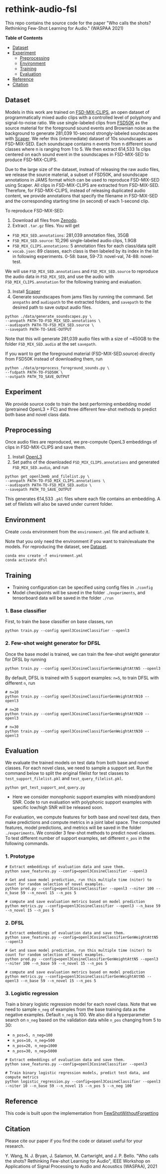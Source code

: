 # rethink-audio-fsl
This repo contains the source code for the paper "Who calls the shots? Rethinking Few-Shot Learning for Audio." (WASPAA 2021)

**Table of Contents**
- [Dataset](#dataset)
- [Experiment](#experiment)
  - [Preprocessing](#preprocessing)
  - [Environment](#environment)
  - [Training](#training)
  - [Evaluation](#evaluation)
- [Reference](#reference)
- [Citation](#citation)


## Dataset
Models in this work are trained on [FSD-MIX-CLIPS](https://zenodo.org/record/5574135#.YWyINEbMIWo), an open dataset of programmatically mixed audio clips with a controlled level of polyphony and signal-to-noise ratio. We use single-labeled clips from [FSD50K](https://zenodo.org/record/4060432#.YWyLAEbMIWo) as the source material for the foreground sound events and Brownian noise as the background to generate 281,039 10-second strongly-labeled soundscapes with [Scaper](https://github.com/justinsalamon). We refer this (intermediate) dataset of 10s soundscapes as FSD-MIX-SED. Each soundscape contains n events from n different sound classes where n is ranging from 1 to 5. We then extract 614,533 1s clips centered on each sound event in the soundscapes in FSD-MIX-SED to produce FSD-MIX-CLIPS. 

Due to the large size of the dataset, instead of releasing the raw audio files, we release the source material, a subset of FSD50K, and soundscape annotations in JAMS format which can be used to reproduce FSD-MIX-SED using Scaper. All clips in FSD-MIX-CLIPS are extracted from FSD-MIX-SED. Therefore, for FSD-MIX-CLIPS, instead of releasing duplicated audio content, we provide annotations that specify the filename in FSD-MIX-SED and the corresponding starting time (in second) of each 1-second clip.  

To reproduce FSD-MIX-SED:
1. Download all files from [Zenodo](https://zenodo.org/record/5574135#.YWyINEbMIWo).
2. Extract `.tar.gz` files. You will get
- `FSD_MIX_SED.annotations`:  281,039 annotation files, 35GB 
- `FSD_MIX_SED.source`: 10,296 single-labeled audio clips, 1.9GB
- `FSD_MIX_CLIPS.annotations`: 5 annotation files for each class/data split
- `vocab.json`: 89 classes, each class is then labeled by its index in the list in following experiments. 0-58: base, 59-73: novel-val, 74-88: novel-test. 

We will use `FSD_MIX_SED.annotations` and `FSD_MIX_SED.source` to reproduce the audio data in `FSD_MIX_SED`, and use the audio with `FSD_MIX_CLIPS.annotation` for the following training and evaluation.

3. Install [Scaper](https://github.com/justinsalamon)
4. Generate soundscapes from jams files by running the command. Set `annpaths` and `audiopath` to the extracted folders, and `savepath` to the desired path to save output audio files.
```
python ./data/generate_soundscapes.py \
--annpath PATH-TO-FSD_MIX_SED.annotations \
--audiopath PATH-TO-FSD_MIX_SED.source \
--savepath PATH-TO-SAVE-OUTPUT
```
Note that this will generate 281,039 audio files with a size of ~450GB to the folder `FSD_MIX_SED.audio` at the set `savepath`.

If you want to get the foreground material (FSD-MIX-SED.source) directly from FSD50K instead of downloading them, run
```
python ./data/preprocess_foreground_sounds.py \
--fsdpath PATH-TO-FSD50K \
--outpath PATH_TO_SAVE_OUTPUT
```

## Experiment
We provide source code to train the best performing embedding model (pretrained OpenL3 + FC) and three different few-shot methods to predict both base and novel class data.  


## Preprocessing
Once audio files are reproduced, we pre-compute OpenL3 embeddings of clips in FSD-MIX-CLIPS and save them.
1. Install [OpenL3](https://github.com/marl/openl3)
2. Set paths of the downloaded `FSD_MIX_CLIPS.annotations` and generated `FSD_MIX_SED.audio`, and run 
```
python get_openl3emb_and_filelist.py \
--annpath PATH-TO-FSD_MIX_CLIPS.annotations \
--audiopath PATH-TO-FSD_MIX_SED.audio \
--savepath PATH_TO_SAVE_OUTPUT
```
This generates 614,533 `.pkl` files where each file contains an embedding. A set of filelists will also be saved under current folder.


## Environment
Create `conda` environment from the `environment.yml` file and activate it. 

Note that you only need the environment if you want to train/evaluate the models. For reproducing the dataset, see [Dataset](#dataset).   
```
conda env create -f environment.yml
conda activate dfsl
```

## Training
- Training configuration can be specified using config files in `./config`
- Model checkpoints will be saved in the folder `./experiments`, and tensorboard data will be saved in the folder `./run`

### 1. Base classifier
First, to train the base classifier on base classes, run
```
python train.py --config openl3CosineClassifier --openl3
```

### 2. Few-shot weight generator for DFSL
Once the base model is trained, we can train the few-shot weight generator for DFSL by running
```
python train.py --config openl3CosineClassifierGenWeightAttN5 --openl3
```

By default, DFSL is trained with 5 support examples: `n=5`, to train DFSL with different `n`, run
```
# n=10
python train.py --config openl3CosineClassifierGenWeightAttN10 --openl3

# n=20
python train.py --config openl3CosineClassifierGenWeightAttN20 --openl3

# n=30
python train.py --config openl3CosineClassifierGenWeightAttN30 --openl3

```

## Evaluation
We evaluate the trained models on test data from both base and novel classes. For each novel class, we need to sample a support set. Run the command below to split the original filelist for test classes to `test_support_filelist.pkl` and `test_query_filelist.pkl`. 
```
python get_test_support_and_query.py
```
- Here we consider monophonic support examples with mixed(random) SNR. Code to run evaluation with polyphonic support examples with specific low/high SNR will be released soon. 

For evaluation, we compute features for both base and novel test data, then make predictions and compute metrics in a joint label space. The computed features, model predictions, and metrics will be saved in the folder `./experiments`. We consider 3 few-shot methods to predict novel classes. To test different number of support examples, set different `n_pos` in the following commands.

### 1. Prototype
```
# Extract embeddings of evaluation data and save them.
python save_features.py --config=openl3CosineClassifier --openl3

# Get and save model prediction, run this multiple time (niter) to count for random selection of novel examples.
python pred.py --config=openl3CosineClassifier --openl3 --niter 100 --n_base 59 --n_novel 15 --n_pos 5

# compute and save evaluation metrics based on model prediction
python metrics.py --config=openl3CosineClassifier --openl3 --n_base 59 --n_novel 15 --n_pos 5
```

### 2. DFSL
```
# Extract embeddings of evaluation data and save them.
python save_features.py --config=openl3CosineClassifierGenWeightAttN5 --openl3

# Get and save model prediction, run this multiple time (niter) to count for random selection of novel examples.
python pred.py --config=openl3CosineClassifierGenWeightAttN5 --openl3 --niter 100 --n_base 59 --n_novel 15 --n_pos 5

# compute and save evaluation metrics based on model prediction
python metrics.py --config=openl3CosineClassifierGenWeightAttN5 --openl3 --n_base 59 --n_novel 15 --n_pos 5
```

### 3. Logistic regression
Train a binary logistic regression model for each novel class. Note that we need to sample `n_neg` of examples from the base training data as the negative examples. Default `n_neg` is 100. We also did a hyperparameter search on `n_neg` based on the validation data while `n_pos` changing from 5 to 30:
- `n_pos=5, n_neg=100`
- `n_pos=10, n_neg=500`
- `n_pos=20, n_neg=1000`
- `n_pos=30, n_neg=5000`

```
# Extract embeddings of evaluation data and save them.
python save_features.py --config=openl3CosineClassifier --openl3

# Train binary logistic regression models, predict test data, and compute metrics
python logistic_regression.py --config=openl3CosineClassifier --openl3 --niter 10 --n_base 59 --n_novel 15 --n_pos 5 --n_neg 100
```

## Reference
This code is built upon the implementation from [FewShotWithoutForgetting](https://github.com/gidariss/FewShotWithoutForgetting)

## Citation
Please cite our paper if you find the code or dataset useful for your research.

Y. Wang, N. J. Bryan, J. Salamon, M. Cartwright, and J. P. Bello. "Who calls the shots? Rethinking Few-shot Learning for Audio", IEEE Workshop on Applications of Signal Processing to Audio and Acoustics (WASPAA), 2021


